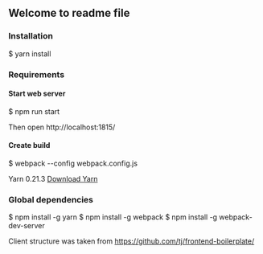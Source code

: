 ## Welcome to readme file

### Installation
$ yarn install

### Requirements

#### Start web server
$ npm run start

Then open http://localhost:1815/

#### Create build
$ webpack --config webpack.config.js

Yarn 0.21.3 [Download Yarn](https://yarnpkg.com/en/docs/install)

### Global dependencies
$ npm install -g yarn
$ npm install -g webpack
$ npm install -g webpack-dev-server

Client structure was taken from https://github.com/tj/frontend-boilerplate/
